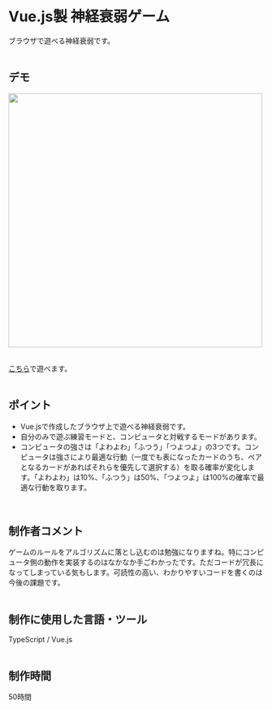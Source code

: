# Vue.js製 神経衰弱ゲーム
ブラウザで遊べる神経衰弱です。
<br>
<br>
## デモ
<img src="https://github.com/foolish-pine/concentration-game/wiki/concentration-game.gif" width="500">
<br>
<br>

[こちら](https://concentration-game-foolish-pine.netlify.app/)で遊べます。
<br>
<br>

## ポイント
- Vue.jsで作成したブラウザ上で遊べる神経衰弱です。
- 自分のみで遊ぶ練習モードと、コンピュータと対戦するモードがあります。
- コンピュータの強さは「よわよわ」「ふつう」「つよつよ」の3つです。コンピュータは強さにより最適な行動（一度でも表になったカードのうち、ペアとなるカードがあればそれらを優先して選択する）を取る確率が変化します。「よわよわ」は10%、「ふつう」は50%、「つよつよ」は100%の確率で最適な行動を取ります。
<br>

## 制作者コメント
ゲームのルールをアルゴリズムに落とし込むのは勉強になりますね。特にコンピュータ側の動作を実装するのはなかなか手ごわかったです。ただコードが冗長になってしまっている気もします。可読性の高い、わかりやすいコードを書くのは今後の課題です。
<br>
<br>

## 制作に使用した言語・ツール
TypeScript / Vue.js
<br>
<br>

## 制作時間
50時間
<br>
<br>


